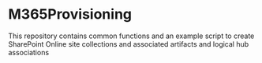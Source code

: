 # M365Provisioning
This repository contains common functions and an example script to create SharePoint Online site collections and associated artifacts and logical hub associations
